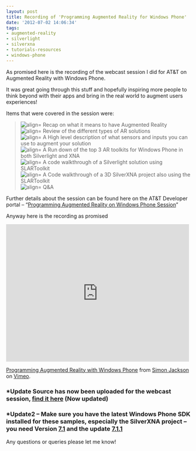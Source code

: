 ```yaml
---
layout: post
title: Recording of 'Programming Augmented Reality for Windows Phone'
date: '2012-07-02 14:06:34'
tags:
- augmented-reality
- silverlight
- silverxna
- tutorials-resources
- windows-phone
---
```


As promised here is the recording of the webcast session I did for AT&T on Augmented Reality with Windows Phone.

It was great going through this stuff and hopefully inspiring more people to think beyond with their apps and bring in the real world to augment users experiences!

Items that were covered in the session were:

> ![align=](http://www.dotnetscraps.com/samples/bullets/031.gif)    Recap on what it means to have Augmented Reality  
> ![align=](http://www.dotnetscraps.com/samples/bullets/031.gif)    Review of the different types of AR solutions  
> ![align=](http://www.dotnetscraps.com/samples/bullets/031.gif)    A High level description of what sensors and inputs you can use to augment your solution  
> ![align=](http://www.dotnetscraps.com/samples/bullets/031.gif)    A Run down of the top 3 AR toolkits for Windows Phone in both Silverlight and XNA  
> ![align=](http://www.dotnetscraps.com/samples/bullets/031.gif)    A code walkthrough of a Silverlight solution using SLARToolkit  
> ![align=](http://www.dotnetscraps.com/samples/bullets/031.gif)    A Code walkthrough of a 3D SilverXNA project also using the SLARToolkit  
> ![align=](http://www.dotnetscraps.com/samples/bullets/031.gif)    Q&A

Further details about the session can be found here on the AT&T Developer portal – “[Programming Augmented Reality on Windows Phone Session](https://developer.att.com/developer/forward.jsp?passedItemId=10700273)”

Anyway here is the recording as promised

<iframe loading="lazy" src="http://player.vimeo.com/video/44724205" frameborder="0" width="500" height="375"></iframe>

[Programming Augmented Reality with Windows Phone](http://vimeo.com/44724205) from [Simon Jackson](http://vimeo.com/user5386443) on [Vimeo](http://vimeo.com).

### \*Update Source has now been uploaded for the webcast session, [find it here](http://starterxna.codeplex.com/releases/view/91183 "Programming Augmented Reality for WP Source") (Now updated)

### \*Update2 – Make sure you have the latest Windows Phone SDK installed for these samples, especially the SilverXNA project – you need Version [7.1](http://www.microsoft.com/en-us/download/details?id=27570) and the update [7.1.1](http://www.microsoft.com/en-us/download/details?id=29233)

Any questions or queries please let me know!

